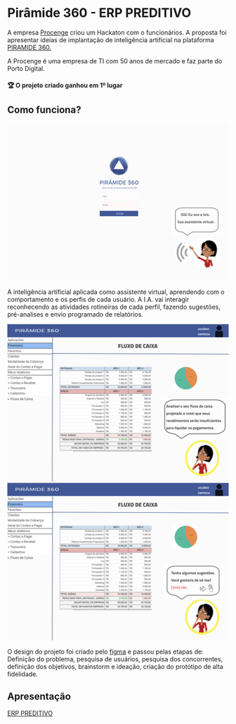 
# Pirâmide 360 - ERP PREDITIVO

A empresa [Procenge](https://procenge.com.br/sobre-a-procenge/) criou um Hackaton com o funcionários. A proposta foi apresentar ideias de implantação de inteligência artificial na plataforma [PIRAMIDE 360.](https://procenge.com.br/solucao/erp-piramide-360/)

A Procenge é uma empresa de TI com 50 anos de mercado e faz parte do Porto Digital.



#### 🏆 O projeto criado ganhou em 1º lugar


## Como funciona?

<img src='LOGIN.jpg'>

A inteligência artificial aplicada como assistente virtual, aprendendo com o comportamento e os perfis de cada usuário. A I.A. vai interagir reconhecendo as atividades rotineiras de cada perfil, fazendo sugestões, pré-analises e envio programado de relatórios.

<img src='PROBLEMA 1.jpg'>
<img src='PROBLEMA 2.jpg'>

O design do projeto foi criado pelo [figma](https://www.figma.com/design/Tr6NBCaMO3S48dlx6uPwDg/ERP-PREDITIVO--PROCENGE?node-id=0-1&t=B4rFse3dfO28YVca-0) e passou pelas etapas de: Definição do problema, pesquisa de usuários, pesquisa dos concorrentes, definição dos objetivos, brainstorm e ideação, criação do protótipo de alta fidelidade.


## Apresentação
[ERP PREDITIVO](https://www.youtube.com/watch?v=OmEXgNjYqnY)
